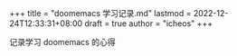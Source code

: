 +++
title = "doomemacs 学习记录.md"
lastmod = 2022-12-24T12:33:31+08:00
draft = true
author = "icheos"
+++

记录学习 doomemacs 的心得
